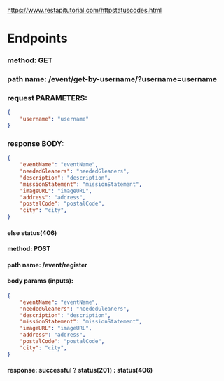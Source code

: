 https://www.restapitutorial.com/httpstatuscodes.html
# Endpoints


### method: GET
### path name: /event/get-by-username/?username=username
### request PARAMETERS:
```JSON
{
    "username": "username"
}
```
### response BODY:
```JSON
{
    "eventName": "eventName",
    "neededGleaners": "neededGleaners",
    "description": "description",
    "missionStatement": "missionStatement",
    "imageURL": "imageURL",
    "address": "address",
    "postalCode": "postalCode",
    "city": "city",
}
```
#### else status(406)

#### method: POST
#### path name: /event/register
#### body params (inputs): 
```JSON
{
    "eventName": "eventName",
    "neededGleaners": "neededGleaners",
    "description": "description",
    "missionStatement": "missionStatement",
    "imageURL": "imageURL",
    "address": "address",
    "postalCode": "postalCode",
    "city": "city",
}
```
#### response: successful ? status(201) : status(406)